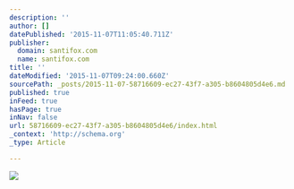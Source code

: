 ```yaml
---
description: ''
author: []
datePublished: '2015-11-07T11:05:40.711Z'
publisher:
  domain: santifox.com
  name: santifox.com
title: ''
dateModified: '2015-11-07T09:24:00.660Z'
sourcePath: _posts/2015-11-07-58716609-ec27-43f7-a305-b8604805d4e6.md
published: true
inFeed: true
hasPage: true
inNav: false
url: 58716609-ec27-43f7-a305-b8604805d4e6/index.html
_context: 'http://schema.org'
_type: Article

---
```

![](http://payload142.cargocollective.com/1/0/3626/5142957/nervo-santifoxcom-37_o.jpg)